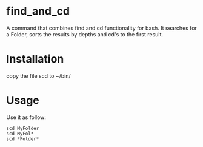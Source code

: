 # find_and_cd
A command that combines find and cd functionality for bash.
It searches for a Folder, sorts the results by depths and cd's to the first result.

# Installation 
copy the file scd to ~/bin/

# Usage
Use it as follow:
```
scd MyFolder
scd MyFol*
scd *Folder*
```
